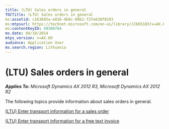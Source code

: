 ```yaml
---
title: (LTU) Sales orders in general
TOCTitle: (LTU) Sales orders in general
ms:assetid: c163685a-e816-4b8c-89b1-f2fe638f8193
ms:mtpsurl: https://technet.microsoft.com/en-us/library/JJ665183(v=AX.60)
ms:contentKeyID: 49386764
ms.date: 04/18/2014
mtps_version: v=AX.60
audience: Application User
ms.search.region: Lithuania
---
```


# (LTU) Sales orders in general 


_**Applies To:** Microsoft Dynamics AX 2012 R3, Microsoft Dynamics AX 2012 R2_

The following topics provide information about sales orders in general.

[(LTU) Enter transport information for a sales order](ltu-enter-transport-information-for-a-sales-order.md)

[(LTU) Enter transport information for a free text invoice](ltu-enter-transport-information-for-a-free-text-invoice.md)

  


